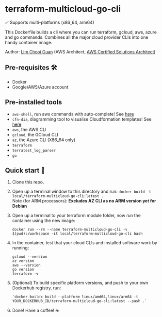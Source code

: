 # terraform-multicloud-go-cli

✅ Supports multi-platforms (x86_64, arm64)  

This Dockerfile builds a cli where you can run terraform, gcloud, aws, azure and go commands. Combines all the major cloud provider CLIs into one handy container image.  

Author: [Lim Chooi Guan](https://www.linkedin.com/in/cgl88/) (AWS Architect, [AWS Certified Solutions Architect](https://www.credly.com/badges/c54918d6-6370-4099-afa8-122d6d4fa067))

## Pre-requisites 🛠
* Docker  
* Google/AWS/Azure account

## Pre-installed tools
- `aws-shell`, run aws commands with auto-complete!  See [here](https://github.com/awslabs/aws-shell)
- `cfn-dia`, diagramming tool to visualise Cloudformation templates!  See [here](https://github.com/mhlabs/cfn-diagram)
- `aws`, the AWS CLI
- `gcloud`, the GCloud CLI
- `az`, the Azure CLI (X86_64 only)
- `terraform`
- `terratest_log_parser`
- `go`

## Quick start 🍕
1. Clone this repo.
2. Open up a terminal window to this directory and run:
   `docker build -t local/terraform-multicloud-go-cli:latest .`  
   Note (for ARM processors): **Excludes AZ CLI as no ARM version yet for Debian**  
3. Open up a terminal to your terraform module folder, now run the container using the new image:

    `docker run --rm --name terraform-multicloud-go-cli -v $(pwd):/workspace -it local/terraform-multicloud-go-cli bash`

4. In the container, test that your cloud CLIs and installed software work by running:
   ```
   gcloud --version
   az version
   aws --version
   go version
   terraform -v
   ```

5. (Optional) To build specific platform versions, and push to your own Dockerhub registry, run:
   ```
   `docker buildx build --platform linux/amd64,linux/arm64 -t YOUR_DOCKERHUB_ID/terraform-multicloud-go-cli:latest --push .`
   ```

6. Done! Have a coffee! ☕️
